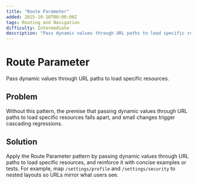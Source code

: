 ```yaml
---
title: "Route Parameter"
added: 2025-10-10T00:00:00Z
tags: Routing and Navigation
difficulty: Intermediate
description: "Pass dynamic values through URL paths to load specific resources."
---
```

# Route Parameter

Pass dynamic values through URL paths to load specific resources.

## Problem

Without this pattern, the premise that passing dynamic values through URL paths to load specific resources falls apart, and small changes trigger cascading regressions.

## Solution

Apply the Route Parameter pattern by passing dynamic values through URL paths to load specific resources, and reinforce it with concise examples or tests. For example, map `/settings/profile` and `/settings/security` to nested layouts so URLs mirror what users see.
